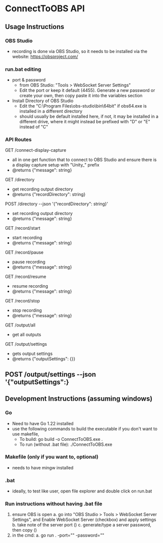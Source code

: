 # ConnectToOBS API

## Usage Instructions

### OBS Studio

- recording is done via OBS Studio, so it needs to be installed via the website: https://obsproject.com/

### run.bat editing

- port & password
  - from OBS Studio: "Tools > WebSocket Server Settings"
  - Edit the port or keep it default (4455). Generate a new password or create your own, then copy paste it into the variables section
- Install Directory of OBS Studio
  - Edit the "C:\Program Files\obs-studio\bin\64bit" if obs64.exe is installed in a different directory
  - should usually be default installed here, if not, it may be installed in a different drive, where it might instead be prefixed with "D" or "E" instead of "C"

### API Routes

GET /connect-display-capture
- all in one get function that to connect to OBS Studio and ensure there is a display capture setup with "Unity\_" prefix
- @returns {"message": string}

GET /directory
- get recording output directory
- @returns {"recordDirectory": string}

POST /directory --json '{"recordDirectory": string}'
- set recording output directory
- @returns {"message": string}

GET /record/start
- start recording
- @returns {"message": string}

GET /record/pause
- pause recording
- @returns {"message": string}

GET /record/resume
- resume recording
- @returns {"message": string}

GET /record/stop
- stop recording
- @returns {"message": string}

GET /output/all
- get all outputs

GET /output/settings
- gets output settings
- @returns {"outputSettings": {}}

POST /output/settings --json '{"outputSettings":}
---

## Development Instructions (assuming windows)

### Go

- Need to have Go 1.22 installed
- use the following commands to build the executable if you don't want to use makefile,
  - To build: go build -o ConnectToOBS.exe .
  - To run (without .bat file): ./ConnectToOBS.exe

### Makefile (only if you want to, optional)

- needs to have mingw installed

### .bat

- ideally, to test like user, open file explorer and double click on run.bat

### Run instructions without having .bat file

1. ensure OBS is open
   a. go into "OBS Studio > Tools > WebSocket Server Settings", and Enable WebSocket Server (checkbox) and apply settings
   b. take note of the server port (<port>)
   c. generate/type a server password, then copy (<pwd>)
2. in the cmd:
   a. go run . -port="<port>" -password="<pwd>"
